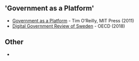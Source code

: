 <!-- TITLE: Reading Lists -->

## 'Government as a Platform'

* [Government as a Platform](https://www.mitpressjournals.org/doi/pdf/10.1162/INOV_a_00056) - Tim O’Reilly, MIT Press (2011)
* [Digital Government Review of Sweden](http://www.oecd.org/internet/digital-government/digital-government-review-of-sweden-2018.pdf) - OECD (2018)


## Other

* [](https://hbr.org/2006/10/strategies-for-two-sided-markets)